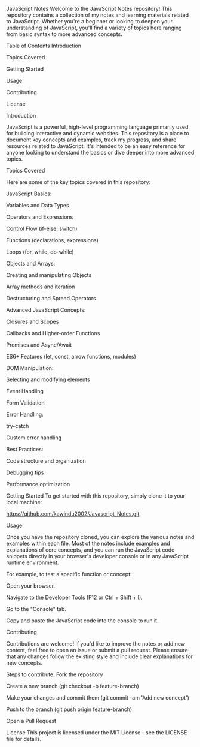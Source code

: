 JavaScript Notes
Welcome to the JavaScript Notes repository! This repository contains a collection of my notes and learning materials related to JavaScript. Whether you're a beginner or looking to deepen your understanding of JavaScript, you'll find a variety of topics here ranging from basic syntax to more advanced concepts.

Table of Contents
Introduction

Topics Covered

Getting Started

Usage

Contributing

License

Introduction

JavaScript is a powerful, high-level programming language primarily used for building interactive and dynamic websites. This repository is a place to document key concepts and examples, track my progress, and share resources related to JavaScript. It's intended to be an easy reference for anyone looking to understand the basics or dive deeper into more advanced topics.

Topics Covered

Here are some of the key topics covered in this repository:

JavaScript Basics:

Variables and Data Types

Operators and Expressions

Control Flow (if-else, switch)

Functions (declarations, expressions)

Loops (for, while, do-while)

Objects and Arrays:

Creating and manipulating Objects

Array methods and iteration

Destructuring and Spread Operators

Advanced JavaScript Concepts:

Closures and Scopes

Callbacks and Higher-order Functions

Promises and Async/Await

ES6+ Features (let, const, arrow functions, modules)

DOM Manipulation:

Selecting and modifying elements

Event Handling

Form Validation

Error Handling:

try-catch

Custom error handling

Best Practices:

Code structure and organization

Debugging tips

Performance optimization

Getting Started
To get started with this repository, simply clone it to your local machine:

https://github.com/kawindu2002/Javascript_Notes.git

Usage

Once you have the repository cloned, you can explore the various notes and examples within each file. Most of the notes include examples and explanations of core concepts, and you can run the JavaScript code snippets directly in your browser's developer console or in any JavaScript runtime environment.

For example, to test a specific function or concept:

Open your browser.

Navigate to the Developer Tools (F12 or Ctrl + Shift + I).

Go to the "Console" tab.

Copy and paste the JavaScript code into the console to run it.

Contributing

Contributions are welcome! If you'd like to improve the notes or add new content, feel free to open an issue or submit a pull request. Please ensure that any changes follow the existing style and include clear explanations for new concepts.

Steps to contribute:
Fork the repository

Create a new branch (git checkout -b feature-branch)

Make your changes and commit them (git commit -am 'Add new concept')

Push to the branch (git push origin feature-branch)

Open a Pull Request

License
This project is licensed under the MIT License - see the LICENSE file for details.
